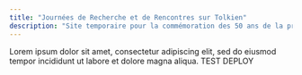```yaml
---
title: "Journées de Recherche et de Rencontres sur Tolkien"
description: "Site temporaire pour la commémoration des 50 ans de la première traduction du Seigneur des Anneaux en français, organisé par l'association Tolkiendil."
---
```

Lorem ipsum dolor sit amet, consectetur adipiscing elit, sed do eiusmod tempor
incididunt ut labore et dolore magna aliqua. TEST DEPLOY

